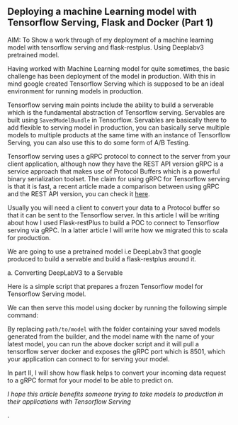 ## Deploying a machine Learning model with Tensorflow Serving, Flask and Docker (Part 1)

AIM: To Show a work through of my deployment of a machine learning model with tensorflow serving and flask-restplus.
Using Deeplabv3 pretrained model.

Having worked with Machine Learning model for quite sometimes, the basic challenge has been deployment of the model in production. With this in mind google created Tensorflow Serving which is supposed to be an ideal environment for running models in production.

Tensorflow serving main points include the ability to build a serverable which is the fundamental abstraction of Tensorflow serving. Servables are built using `SavedModelBundle` in Tensorflow. Servables are basically there to add flexible to serving model in production, you can basically serve multiple models to multiple products at the same time with an instance of Tensorflow Serving, you can also use this to do some form of A/B Testing.

Tensorflow serving uses a gRPC protocol to connect to the server from your client application, although now they have the REST API version gRPC is a service approach that makes use of Protocol Buffers which is a powerful binary serialization toolset. The claim for using gRPC for Tensorflow serving is that it is fast, a recent article made a comparison between using gRPC and the REST API version, you can check it [here](https://medium.com/@avidaneran/tensorflow-serving-rest-vs-grpc-e8cef9d4ff62).

Usually you will need a client to convert your data to a Protocol buffer so that it can be sent to the Tensorflow server. In this article I will be writing about how I used Flask-restPlus to build a POC to connect to Tensorflow serving via gRPC. In a latter article I will write how we migrated this to scala for production.

We are going to use a pretrained model i.e DeepLabv3 that google produced to build a servable and build a flask-restplus around it.

a. Converting DeepLabV3 to a Servable

Here is a simple script that prepares a frozen Tensorflow model for Tensorflow Serving model.

<script src="https://gist.github.com/adekunleba/a147d1df892014f37624d5e4c699556f.js">
</script>

We can then serve this model using docker by running the following simple command:

<script src="https://gist.github.com/adekunleba/3b1946ba8843ac9a02d58bf77d522ed3.js">
</script>

By replacing `path/to/model` with the folder containing your saved models generated from the builder, and the model name with the name of your latest model, you can run the above docker script and it will pull a tensorflow server docker and exposes the gRPC port which is 8501, which your application can connect to for serving your model.

In part II, I will show how flask helps to convert your incoming data request to a gRPC format for your model to be able to predict on.

_I hope this article benefits someone trying to take models to production in their applications with Tensorflow Serving_


.